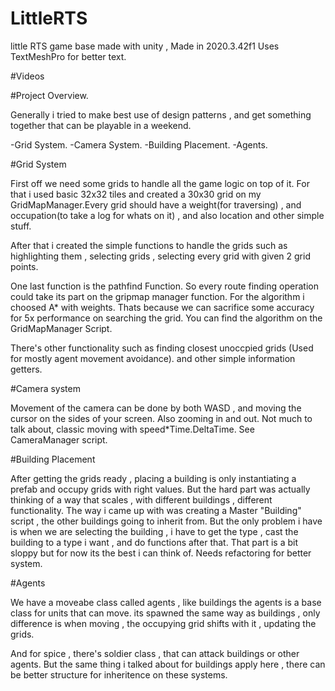 # LittleRTS
little RTS game base made with unity , Made in 2020.3.42f1
Uses TextMeshPro for better text.

#Videos


#Project Overview.

Generally i tried to make best use of design patterns , and get something together that can be playable in a weekend.

-Grid System.
-Camera System.
-Building Placement.
-Agents.


#Grid System

First off we need some grids to handle all the game logic on top of it. For that i used basic 32x32 tiles and created a 30x30 grid on my GridMapManager.Every grid should have a weight(for traversing) , and occupation(to take a log for whats on it) , and also location and other simple stuff.

After that i created the simple functions to handle the grids such as highlighting them , selecting grids , selecting every grid with given 2 grid points.

One last function is the pathfind Function. So every route finding operation could take its part on the gripmap manager function. For the algorithm i choosed A* with weights. Thats because we can sacrifice some accuracy for 5x performance on searching the grid. You can find the algorithm on the GridMapManager Script.

There's other functionality such as finding closest unoccpied grids (Used for mostly agent movement avoidance). and other simple information getters.

#Camera system

Movement of the camera can be done by both WASD , and moving the cursor on the sides of your screen. Also zooming in and out.
Not much to talk about, classic moving with speed*Time.DeltaTime. See CameraManager script.

#Building Placement

After getting the grids ready , placing a building is only instantiating a prefab and occupy grids with right values. But the hard part was actually thinking of a way that scales , with different buildings , different functionality.
The way i came up with was creating a Master "Building" script , the other buildings going to inherit from. But the only problem i have is when we are selecting the building , i have to get the type , cast the building to a type i want , and do functions after that. That part is a bit sloppy but for now its the best i can think of. Needs refactoring for better system.

#Agents

We have a moveabe class called agents , like buildings the agents is a base class for units that can move. its spawned the same way as buildings , only difference is when moving , the occupying grid shifts with it , updating the grids.

And for spice , there's soldier class , that can attack buildings or other agents. But the same thing i talked about for buildings apply here , there can be better structure for inheritence on these systems.

